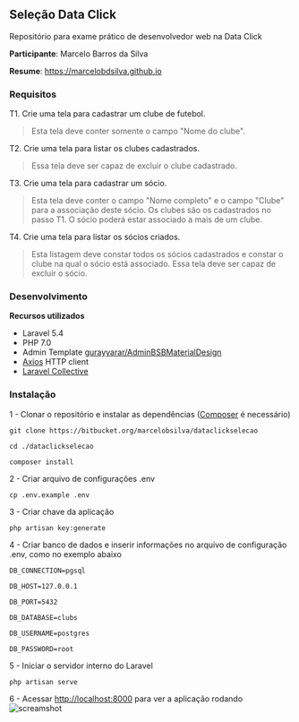 ## Seleção Data Click

Repositório para exame prático de desenvolvedor web na Data Click

**Participante**: Marcelo Barros da Silva

**Resume**: https://marcelobdsilva.github.io


### Requisitos

T1. Crie uma tela para cadastrar um clube de futebol.
   > Esta tela deve conter somente o campo "Nome do clube".

T2. Crie uma tela para listar os clubes cadastrados.
   > Essa tela deve ser capaz de excluir o clube cadastrado.

T3. Crie uma tela para cadastrar um sócio.
   > Esta tela deve conter o campo "Nome completo" e o campo "Clube" 
para a associação deste sócio. Os clubes são os cadastrados no passo T1.
   > O sócio poderá estar associado a mais de um clube.

T4. Crie uma tela para listar os sócios criados.
   > Esta listagem deve constar todos os sócios cadastrados e constar o 
clube na qual o sócio está associado.
   > Essa tela deve ser capaz de excluir o sócio.
 
 
 ### Desenvolvimento
 
 **Recursos utilizados**
 - Laravel 5.4
 - PHP 7.0
 - Admin Template [gurayyarar/AdminBSBMaterialDesign]("https://github.com/gurayyarar/AdminBSBMaterialDesign")
 - [Axios]("https://github.com/mzabriskie/axios") HTTP client
 - [Laravel Collective]("https://laravelcollective.com/docs/5.4/html")
 
 ### Instalação
 
1 - Clonar o repositório e instalar as dependências ([Composer]("https://getcomposer.org/download") é necessário)

 ```
 git clone https://bitbucket.org/marcelobsilva/dataclickselecao
 
 cd ./dataclickselecao
 
 composer install
 ```
 
2 - Criar arquivo de configurações .env

  ```
  cp .env.example .env
  ```
 
3 - Criar chave da aplicação

  ```
  php artisan key:generate
  ```
 
 4 - Criar banco de dados e inserir informações no arquivo de configuração .env, como no exemplo abaixo
 
  ```
  DB_CONNECTION=pgsql
  
  DB_HOST=127.0.0.1
  
  DB_PORT=5432
  
  DB_DATABASE=clubs
  
  DB_USERNAME=postgres
  
  DB_PASSWORD=root
  ```
 
 5 - Iniciar o servidor interno do Laravel
 
  ```
  php artisan serve
  ```
 
 6 - Acessar [http://localhost:8000](http://localhost:8000) para ver a aplicação rodando
 ![screamshot](https://marcelobsilva@bitbucket.org/marcelobsilva/dataclickselecao/images/screenshot.png)